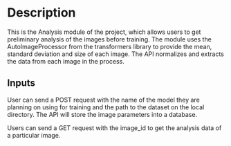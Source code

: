 # Description
This is the Analysis module of the project, which allows users to get preliminary analysis of the images before training.
The module uses the AutoImageProcessor from the transformers library to provide the mean, standard deviation and size of each image.
The API normalizes and extracts the data from each image in the process.

## Inputs
User can send a POST request with the name of the model they are planning on using for training and the path to the dataset on the local directory. 
The API will store the image parameters into a database.

Users can send a GET request with the image_id to get the analysis data of a particular image.